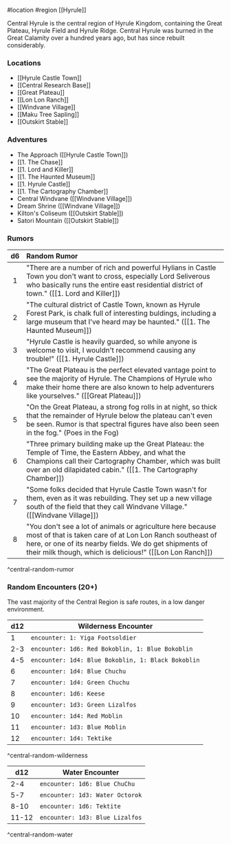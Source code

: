 #location #region [[Hyrule]]

Central Hyrule is the central region of Hyrule Kingdom, containing the Great Plateau, Hyrule Field and Hyrule Ridge. Central Hyrule was burned in the Great Calamity over a hundred years ago, but has since rebuilt considerably.

### Locations

* [[Hyrule Castle Town]]
* [[Central Research Base]]
* [[Great Plateau]]
* [[Lon Lon Ranch]]
* [[Windvane Village]]
* [[Maku Tree Sapling]]
* [[Outskirt Stable]]

### Adventures

* The Approach ([[Hyrule Castle Town]])
* [[1. The Chase]]
* [[1. Lord and Killer]]
* [[1. The Haunted Museum]]
* [[1. Hyrule Castle]]
* [[1. The Cartography Chamber]]
* Central Windvane ([[Windvane Village]])
* Dream Shrine ([[Windvane Village]])
* Kilton's Coliseum ([[Outskirt Stable]])
* Satori Mountain ([[Outskirt Stable]])

### Rumors

| d6 | Random Rumor |
|:----:|:-------------|
| 1  | "There are a number of rich and powerful Hylians in Castle Town you don't want to cross, especially Lord Seliverous who basically runs the entire east residential district of town." ([[1. Lord and Killer]]) |
| 2  | "The cultural district of Castle Town, known as Hyrule Forest Park, is chalk full of interesting buldings, including a large museum that I've heard may be haunted." ([[1. The Haunted Museum]]) |
| 3  | "Hyrule Castle is heavily guarded, so while anyone is welcome to visit, I wouldn't recommend causing any trouble!" ([[1. Hyrule Castle]]) |
| 4  | "The Great Plateau is the perfect elevated vantage point to see the majority of Hyrule. The Champions of Hyrule who make their home there are also known to help adventurers like yourselves." ([[Great Plateau]]) |
| 5  | "On the Great Plateau, a strong fog rolls in at night, so thick that the remainder of Hyrule below the plateau can't even be seen. Rumor is that spectral figures have also been seen in the fog." (Poes in the Fog) |
| 6  | "Three primary building make up the Great Plateau: the Temple of Time, the Eastern Abbey, and what the Champions call their Cartography Chamber, which was built over an old dilapidated cabin." ([[1. The Cartography Chamber]]) |
| 7  | "Some folks decided that Hyrule Castle Town wasn't for them, even as it was rebuilding. They set up a new village south of the field that they call Windvane Village." ([[Windvane Village]]) |
| 8  | "You don't see a lot of animals or agriculture here because most of that is taken care of at Lon Lon Ranch southeast of here, or one of its nearby fields. We do get shipments of their milk though, which is delicious!" ([[Lon Lon Ranch]]) |
^central-random-rumor

### Random Encounters (20+)

The vast majority of the Central Region is safe routes, in a low danger environment.

| d12 | Wilderness Encounter                               |
| --- | -------------------------------------------------- |
| 1   | `encounter: 1: Yiga Footsoldier`                   |
| 2-3 | `encounter: 1d6: Red Bokoblin, 1: Blue Bokoblin`   |
| 4-5 | `encounter: 1d4: Blue Bokoblin, 1: Black Bokoblin` |
| 6   | `encounter: 1d4: Blue Chuchu`                      |
| 7   | `encounter: 1d4: Green Chuchu`                     |
| 8   | `encounter: 1d6: Keese`                            |
| 9   | `encounter: 1d3: Green Lizalfos`                   |
| 10  | `encounter: 1d4: Red Moblin`                       |
| 11  | `encounter: 1d3: Blue Moblin`                      |
| 12  | `encounter: 1d4: Tektike`                          |
^central-random-wilderness

| d12   | Water Encounter                 |
| ----- | ------------------------------- |
| 2-4   | `encounter: 1d6: Blue ChuChu`   |
| 5-7   | `encounter: 1d3: Water Octorok` |
| 8-10  | `encounter: 1d6: Tektite`      |
| 11-12 | `encounter: 1d3: Blue Lizalfos` |
^central-random-water

